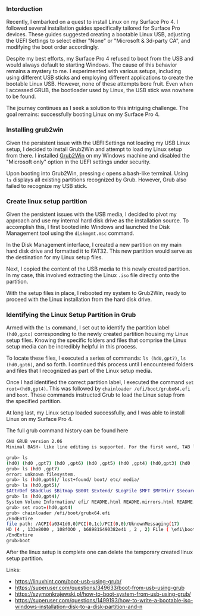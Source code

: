### Intorduction

Recently, I embarked on a quest to install Linux on my Surface Pro 4. I followed several installation guides specifically tailored for Surface Pro devices. These guides suggested creating a bootable Linux USB, adjusting the UEFI Settings to select either "None" or "Microsoft & 3d-party CA", and modifying the boot order accordingly.

Despite my best efforts, my Surface Pro 4 refused to boot from the USB and would always default to starting Windows. The cause of this behavior remains a mystery to me. I experimented with various setups, including using different USB sticks and employing different applications to create the bootable Linux USB. However, none of these attempts bore fruit. Even when I accessed GRUB, the bootloader used by Linux, the USB stick was nowhere to be found.

The journey continues as I seek a solution to this intriguing challenge. The goal remains: successfully booting Linux on my Surface Pro 4.

### Installing grub2win

Given the persistent issue with the UEFI Settings not loading my USB Linux setup, I decided to install Grub2Win and attempt to load my Linux setup from there. I installed [Grub2Win](https://sourceforge.net/projects/grub2win/) on my Windows machine and disabled the "Microsoft only" option in the UEFI settings under security.

Upon booting into Grub2Win, pressing `c` opens a bash-like terminal. Using `ls` displays all existing partitions recognized by Grub. However, Grub also failed to recognize my USB stick.

### Create linux setup partition

Given the persistent issues with the USB media, I decided to pivot my approach and use my internal hard disk drive as the installation source. To accomplish this, I first booted into Windows and launched the Disk Management tool using the `diskmgmt.msc` command.

In the Disk Management interface, I created a new partition on my main hard disk drive and formatted it to FAT32. This new partition would serve as the destination for my Linux setup files.

Next, I copied the content of the USB media to this newly created partition. In my case, this involved extracting the Linux `.iso` file directly onto the partition.

With the setup files in place, I rebooted my system to Grub2Win, ready to proceed with the Linux installation from the hard disk drive.

### Identifying the Linux Setup Partition in Grub

Armed with the `ls` command, I set out to identify the partition label `(hd0,gptx)` corresponding to the newly created partition housing my Linux setup files. Knowing the specific folders and files that comprise the Linux setup media can be incredibly helpful in this process.

To locate these files, I executed a series of commands: `ls (hd0,gpt7)`, `ls (hd0,gpt6)`, and so forth. I continued this process until I encountered folders and files that I recognized as part of the Linux setup media.

Once I had identified the correct partition label, I executed the command `set root=(hd0,gpt4)`. This was followed by `chainloader /efi/boot/grubx64.efi` and `boot`. These commands instructed Grub to load the Linux setup from the specified partition.

At long last, my Linux setup loaded successfully, and I was able to install Linux on my Surface Pro 4.

The full grub command history can be found here

```bash
GNU GRUB version 2.06
Minimal BASH- like line editing is supported. For the first word, TAB lists possible command completions. Anywhere else TAB lists possible device or file completions. ESC at any time exits.

grub> ls
(hd0) (hd0 ,gpt7) (hd0 ,gpt6) (hd0 ,gpt5) (hd0 ,gpt4) (hd0,gpt3) (hd0 ,gpt2) (hd0,gpt1)
grub> ls (hd0 ,gpt7)
error: unknown filesystem.
grub> ls (hd0,gpt6)/ lost+found/ boot/ etc/ media/
grub> ls (hd0,gpt5)/
$AttrDef $BadClus $Bitmap $B00t $Extend/ $LogFile $MFT $MFTMirr $Secure $UpCase $Volume Recovery/ System volume Information/
grub> ls (hd0,gpt4)/
System Volume Information/ efi/ README.html README.mirrors.html README.mirrors.txt README.source readme.txt autorun.inf boot/ css/ dists/ doc/ firrmuare/ g21dr g21dr.rnbr install/ install.amd/ isolinux/ md5sum.txt pics/ pool/ setup.exe tools/ win32-loader.ini [BOOT]/ $recycle.bin/
grub> set root=(hd0,gpt4)
grub> chainloader /efi/boot/grubx64.efi
/EndEntire
file path: /ACPI(a0341d0,0)PCI(0,1c)/PCI(0,0)/UknownMessaging(17)
HD (4 , 133e8000 , 108fOOO , b68981S490382e41 , 2 , 2) File ( \efi\boot )/File(grubx64.efi)
/EndEntire
grub>boot
```

After the linux setup is complete one can delete the temporary created linux setup partition.

Links:

- <https://linuxhint.com/boot-usb-using-grub/>
- <https://superuser.com/questions/349633/boot-from-usb-using-grub>
- <https://szymonkrajewski.pl/how-to-boot-system-from-usb-using-grub/>
- <https://superuser.com/questions/1499193/how-to-write-a-bootable-iso-windows-installation-disk-to-a-disk-partition-and-n>
